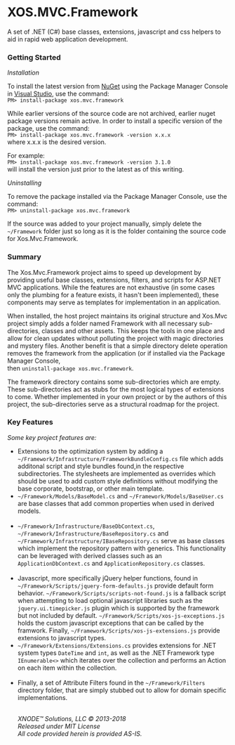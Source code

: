 <h1>XOS.MVC.Framework</h1>

<p>
	A set of .NET (C#) base classes, extensions, javascript and css helpers to aid in rapid web application development.
</p>

<div id="getting-started">
	<h3>Getting Started</h3>
	<p><em>Installation</em></p>
	<p>
		To install the latest version from <a href="https://www.nuget.org/packages/XOS.MVC.Framework/" target="_blank">NuGet</a> using the 			Package Manager Console in <a href="https://www.visualstudio.com/" target="_blank">Visual Studio</a>, use the command:<br />
		<code>PM> install-package xos.mvc.framework</code>
 	</p>
	<p>
		While earlier versions of the source code are not archived, earlier nuget package versions remain active. In order to install a 				specific version of the package, use the command:<br />
		<code>PM> install-package xos.mvc.framework -version x.x.x</code><br />
  	where x.x.x is the desired version.
	</p>
  <p>
		For example:<br />
  	<code>PM> install-package xos.mvc.framework -version 3.1.0</code><br />
  	will install the version just prior to the latest as of this writing.
	</p>
	<p><em>Uninstalling</em></p>
	<p>
		To remove the package installed via the Package Manager Console, use the command:<br />
		<code>PM> uninstall-package xos.mvc.framework</code>
	</p>
	<p>
		If the source was added to your project manually, simply delete the <code>~/Framework</code> folder just so long as it is the 					folder containing the source code for Xos.Mvc.Framework.
	</p>
</div>
<div id="summary">
	<h3>Summary</h3>
	<p>
		The Xos.Mvc.Framework project aims to speed up development by providing useful base classes, extensions, filters, and scripts for 			ASP.NET MVC applications. While the features are not exhaustive (in some cases only the plumbing for a feature exists, it hasn't 				been implemented), these components may serve as templates for implementation in an application.
	</p>
	<p>
		When installed, the host project maintains its original structure and Xos.Mvc project simply adds a folder named Framework with all 		necessary sub-directories, classes and other assets. This keeps the tools in one place and allow for clean updates without 							polluting the project with magic directories and mystery files. Another benefit is that a simple directory delete operation removes 		the framework from the application (or if installed via the Package Manager Console,<br />
		then <code>uninstall-package xos.mvc.framework</code>.
	</p>
	<p>
		The framework directory contains some sub-directories which are empty. These sub-directories act as stubs for the most logical 					types of extensions to come. Whether implemented in your own project or by the authors of this project, the sub-directories serve 			as a structural roadmap for the project.
	</p>
</div>

<div id="key-features">
	<h3>Key Features</h3>
	<em>Some key project features are:</em>
	<ul>
		<li>
			Extensions to the optimization system by adding a <code>~/Framework/Infrastructure/FrameworkBundleConfig.cs</code> file which 					adds additonal script and style bundles found,in the respective subdirectories. The stylesheets are implemented as overrides 						which should be used to add custom style definitions without modifying the base corporate, bootstrap, or other main template.
		</li>
		<li>
			<code>~/Framework/Models/BaseModel.cs</code> and <code>~/Framework/Models/BaseUser.cs</code> are base classes that add common 					properties when used in derived models.<br /><br />
		</li>
		<li>
			<code>~/Framework/Infrastructure/BaseDbContext.cs</code>, <code>~/Framework/Infrastructure/BaseRepository.cs</code> and 								<code>~/Framework/Infrastructure/IBaseRepository.cs</code> serve as base classes which implement the repository pattern with 						generics. This functionality can be leveraged with derived classes such as an <code>ApplicationDbContext.cs</code> and 									<code>ApplicationRepository.cs</code> classes.<br /><br />
		 </li>
		 <li>
			 Javascript, more specifically jQuery helper functions, found in <code>~/Framework/Scripts/jquery-form-defaults.js</code> provide 				default form behavior. <code>~/Framework/Scripts/scripts-not-found.js</code> is a fallback script when attempting to load 							optional javascript libraries such as the <code>jquery.ui.timepicker.js</code> plugin which is supported by the framework but 					not included by default. <code>~/Framework/Scripts/xos-js-exceptions.js</code> holds the custom javascript exceptions that can 					be called by the framwork. Finally, <code>~/Framework/Scripts/xos-js-extensions.js</code> provide extensions to javascript 							types.
			</li>
			<li>
				<code>~/Framework/Extensions/Extensions.cs</code> provides extensions for .NET system types <code>DateTime</code> and 									<code>int</code>, as well as the .NET Framework type <code>IEnumerable<<T>></code> which iterates over the collection and 							performs an Action on each item within the collection.<br /><br />
			</li>
			<li>
				Finally, a set of Attribute Filters found in the <code>~/Framework/Filters</code> directory folder, that are simply stubbed out 				to allow for domain specific implementations.<br /><br />
			</li>
		</ul>
</div>

<div id="copyright">
	<address>
		<ul style="list-style:none;">
			<li>XNODE&trade; Solutions, LLC &copy; 2013-2018</li>
			<li>Released under MIT License</li>
			<li>All code provided herein is provided AS-IS.</li>
		</ul>
	</address>
</div>

